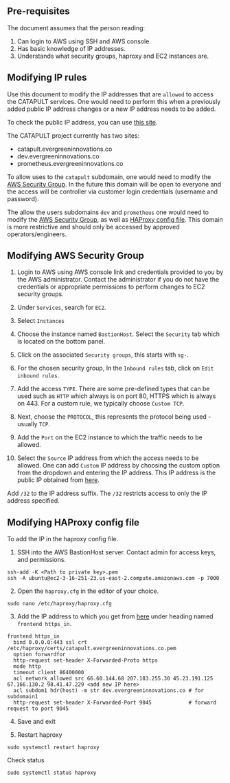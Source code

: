 ## Pre-requisites
The document assumes that the person reading:
1. Can login to AWS using SSH and AWS console.
2. Has basic knowledge of IP addresses.
3. Understands what security groups, haproxy and EC2 instances are.

## Modifying IP rules

Use this document to modify the IP addresses that are ```allowed``` to access the CATAPULT services. One would need to perform this when a previously added public IP address changes or a new IP address needs to be added.

To check the public IP address, you can use [this site](https://whatismyipaddress.com/).

The CATAPULT project currently has two sites:
* catapult.evergreeninnovations.co
* dev.evergreeninnovations.co
* prometheus.evergreeninnovations.co

To allow uses to the ```catapult``` subdomain, one would need to modify the [AWS Security Group](#modifying-aws-security-group). In the future this domain will be open to everyone and the access will be controller via customer login credentials (username and password).

The allow the users subdomains ```dev``` and ```prometheus``` one would need to modify the [AWS Security Group](#modifying-aws-security-group), as well as [HAProxy config file](#modifying-haproxy-config-file). This domain is more restrictive and should only be accessed by approved operators/engineers.

## Modifying AWS Security Group

1. Login to AWS using AWS console link and credentials provided to you by the AWS administrator. Contact the administrator if you do not have the credentials or appropriate permissions to perform changes to EC2 security groups.

2. Under ```Services```, search for ``EC2``.

3. Select ```Instances```

4. Choose the instance named ```BastionHost```. Select the ```Security``` tab which is located on the bottom panel.

5. Click on the associated ```Security groups```, this starts with ```sg-```.

6. For the chosen security group, In the ```Inbound rules``` tab, click on ```Edit inbound rules```.

7. Add the access ```TYPE```. There are some pre-defined types that can be used such as ```HTTP``` which always is on port 80, HTTPS which is always on 443. For a custom rule, we typically choose ```Custom TCP```.

8. Next, choose the ```PROTOCOL```, this represents the protocol being used - usually ```TCP```. 

9. Add the ```Port``` on the EC2 instance to which the traffic needs to be allowed. 

10. Select the ```Source``` IP address from which the access needs to be allowed. One can add ```Custom``` IP address by choosing the custom option from the dropdown and entering the IP address. This IP address is the public IP obtained from [here](https://whatismyipaddress.com/).

Add ```/32``` to the IP address suffix. The ```/32``` restricts access to only the IP address specified.

## Modifying HAProxy config file

To add the IP in the haproxy config file.

1. SSH into the AWS BastionHost server. Contact admin for access keys, and permissions.

```
ssh-add -K <Path to private key>.pem
ssh -A ubuntu@ec2-3-16-251-23.us-east-2.compute.amazonaws.com -p 7000
```

2. Open the ```haproxy.cfg``` in the editor of your choice.

```
sudo nano /etc/haproxy/haproxy.cfg 
```

3. Add the IP address to which you get from [here](https://whatismyipaddress.com/) under heading named ```frontend https_in```.

```shell
frontend https_in
  bind 0.0.0.0:443 ssl crt /etc/haproxy/certs/catapult.evergreeninnovations.co.pem
  option forwardfor
  http-request set-header X-Forwarded-Proto https
  mode http
  timeout client 86400000
  acl network_allowed src 66.60.144.68 207.183.255.30 45.23.191.125 67.166.130.2 98.41.47.229 <add new IP here>
  acl subdom1 hdr(host) -m str dev.evergreeninnovations.co # for subdomain1
  http-request set-header X-Forwarded-Port 9045            # forward request to port 9045
```

4. Save and exit

5. Restart haproxy
```shell
sudo systemctl restart haproxy
```
Check status
```
sudo systemctl status haproxy
```